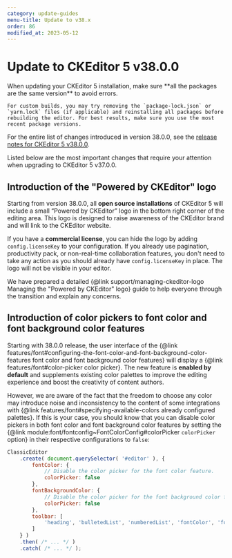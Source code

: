 ```yaml
---
category: update-guides
menu-title: Update to v38.x
order: 86
modified_at: 2023-05-12
---
```


# Update to CKEditor 5 v38.0.0

<info-box>
	When updating your CKEditor 5 installation, make sure **all the packages are the same version** to avoid errors.

	For custom builds, you may try removing the `package-lock.json` or `yarn.lock` files (if applicable) and reinstalling all packages before rebuilding the editor. For best results, make sure you use the most recent package versions.
</info-box>

For the entire list of changes introduced in version 38.0.0, see the [release notes for CKEditor 5 v38.0.0](https://github.com/ckeditor/ckeditor5/releases/tag/v38.0.0).

Listed below are the most important changes that require your attention when upgrading to CKEditor 5 v37.0.0.

## Introduction of the "Powered by CKEditor" logo

Starting from version 38.0.0, all **open source installations** of CKEditor 5 will include a small “Powered by CKEditor” logo in the bottom right corner of the editing area. This logo is designed to raise awareness of the CKEditor brand and will link to the CKEditor website.

If you have a **commercial license**, you can hide the logo by adding `config.licenseKey` to your configuration. If you already use pagination, productivity pack, or non-real-time collaboration features, you don't need to take any action as you should already have `config.licenseKey` in place. The logo will not be visible in your editor.

We have prepared a detailed {@link support/managing-ckeditor-logo Managing the "Powered by CKEditor" logo} guide to help everyone through the transition and explain any concerns.

## Introduction of color pickers to font color and font background color features

Starting with 38.0.0 release, the user interface of the {@link features/font#configuring-the-font-color-and-font-background-color-features font color and font background color features} will display a {@link features/font#color-picker color picker}. The new feature is **enabled by default** and supplements existing color palettes to improve the editing experience and boost the creativity of content authors.

However, we are aware of the fact that the freedom to choose any color may introduce noise and inconsistency to the content of some integrations with {@link features/font#specifying-available-colors already configured palettes}. If this is your case, you should know that you can disable color pickers in both font color and font background color features by setting the {@link module:font/fontconfig~FontColorConfig#colorPicker `colorPicker` option} in their respective configurations to `false`:

```js
ClassicEditor
	.create( document.querySelector( '#editor' ), {
		fontColor: {
			// Disable the color picker for the font color feature.
			colorPicker: false
		},
		fontBackgroundColor: {
			// Disable the color picker for the font background color feature.
			colorPicker: false
		},
		toolbar: [
			'heading', 'bulletedList', 'numberedList', 'fontColor', 'fontBackgroundColor', 'undo', 'redo'
		]
	} )
	.then( /* ... */ )
	.catch( /* ... */ );
```
